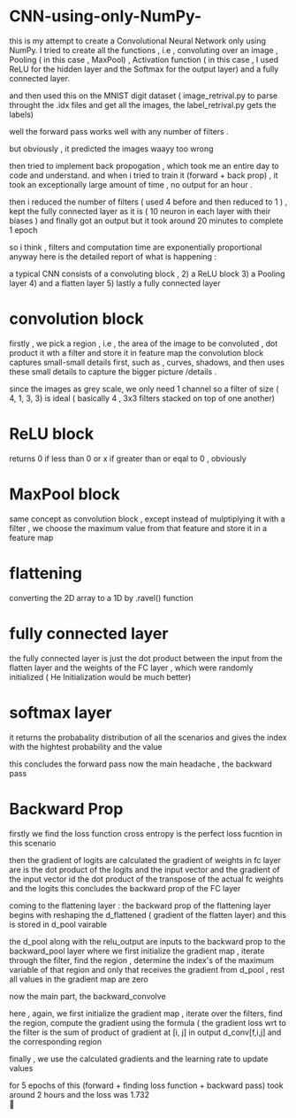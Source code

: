 # CNN-using-only-NumPy-

this is my attempt to create a Convolutional Neural Network only using NumPy. 
I tried to create all the functions , i.e  , convoluting over an image , Pooling ( in this case  , MaxPool)  , Activation function ( in this case , I used  ReLU for the hidden layer and the Softmax for the output layer) and a fully connected layer. 

and then used this on the MNIST digit dataset ( image_retrival.py to parse throught the .idx files and get all the images, the label_retrival.py gets the labels) 

well the forward pass works well with any number of filters .

but obviously , it predicted the images waayy too wrong 

then tried to implement back propogation , which took me an entire day to code and understand.
and when i tried to train it (forward + back prop) , it took an exceptionally large amount of time , no output for an hour . 

then i reduced the number of filters ( used 4 before and then reduced to 1 ) , kept the fully connected layer as it is ( 10 neuron in each layer with their biases ) 
and finally got an output
but it took around 20 minutes to complete 1 epoch 

so i think , filters and computation time are exponentially proportional 
anyway here is the detailed report of what is happening : 

a typical CNN consists of a convoluting block , 2) a ReLU block 3) a Pooling layer  4) and a flatten layer  5) lastly a fully connected layer 

# convolution block 
firstly , we pick a region , i.e , the area of the image to be convoluted , dot product it wth a filter and store it in feature map 
the convolution block captures small-small details first, such as , curves, shadows, and then uses these small details to capture the bigger picture /details .

since the images as grey scale, we only need 1 channel so a filter of size ( 4, 1, 3, 3) is ideal ( basically 4 , 3x3 filters stacked on top of one another) 


# ReLU block 
returns 0 if less than 0 or x if greater than or eqal to 0 , obviously 


# MaxPool block
same concept as convolution block , except instead of mulptiplying it with a filter , we choose the maximum value from that feature and store it in a feature map 


# flattening 
converting the 2D array to a 1D by .ravel() function

# fully connected layer
the fully connected layer is just the dot product between the input from the flatten layer and the weights of the FC layer , which were randomly initialized ( He Initialization would be much better) 

# softmax layer 
it returns the probabality distribution of all the scenarios and gives the index with the hightest probability and the value


this concludes the forward pass
now the main headache , the backward pass


# Backward Prop

firstly we find the loss function 
cross entropy is the perfect loss fucntion in this scenario


then 
the gradient of logits are calculated 
the gradient of weights in fc layer are is the dot product of the logits and the input vector 
and the gradient of the input vector id the dot product of the  transpose of the actual fc weights and the logits
this concludes the backward prop of the FC layer 

coming to the flattening  layer : 
the backward prop of the flattening  layer begins with reshaping the d_flattened ( gradient of the flatten layer) and this is stored in d_pool vairable 

the d_pool along with the relu_output are inputs to the backward prop to the backward_pool layer 
where we first initialize the gradient map , iterate through the filter, find the region , determine the index's of the maximum variable of that region and only that receives the gradient from d_pool , rest all values in the gradient map are zero 

now the main part, the backward_convolve

here , again, we first initialize the gradient map , iterate over the filters, find the region, compute the gradient using the formula
( the gradient loss wrt to the filter is the sum of product of gradient at [i, j] in output d_conv[f,i,j] and the corresponding region

finally , we use the calculated gradients and the learning rate  to update values 

for 5 epochs of this (forward + finding loss function + backward pass) took around 2 hours
and the loss was 1.732  
🫠
